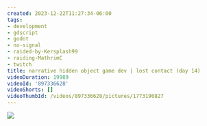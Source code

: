 ```yaml
---
created: 2023-12-22T11:27:34-06:00
tags:
- development
- gdscript
- godot
- no-signal
- raided-by-Kersplash99
- raiding-MathrimC
- twitch
title: narrative hidden object game dev | lost contact (day 14)
videoDuration: 19989
videoId: '897336628'
videoShorts: []
videoThumbId: /videos/897336628/pictures/1773190827
---
```


![](20231222172734.jpg)
